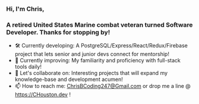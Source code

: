 ### Hi, I'm Chris,
### A retired United States Marine combat veteran turned Software Developer. Thanks for stopping by!

- 🛠 Currently developing: A PostgreSQL/Express/React/Redux/Firebase project that lets senior and junior devs connect for mentorship!
- 🌱 Currently improving: My familiarity and proficiency with full-stack tools daily!
- 🤝 Let's collaborate on: Interesting projects that will expand my knowledge-base and development acumen!
- 📫 How to reach me: ChrisBCoding247@Gmail.com or drop me a line @ https://CHouston.dev !


